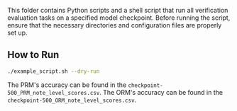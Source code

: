 This folder contains Python scripts and a shell script that run all verification evaluation tasks on a specified model checkpoint. Before running the script, ensure that the necessary directories and configuration files are properly set up.

## How to Run
```bash
./example_script.sh --dry-run
```

The PRM's accuracy can be found in the `checkpoint-500_PRM_note_level_scores.csv`. The ORM's accuracy can be found in the `checkpoint-500_ORM_note_level_scores.csv`.
